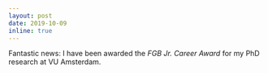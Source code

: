 ```yaml
---
layout: post
date: 2019-10-09 
inline: true
---
```


Fantastic news: I have been awarded the _FGB Jr. Career Award_ for my PhD research at VU Amsterdam.

